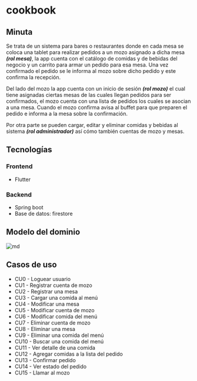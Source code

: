 # cookbook

## Minuta

Se trata de un sistema para bares o restaurantes donde en cada mesa se coloca una tablet para realizar pedidos a un mozo asignado a dicha mesa ***(rol mesa)***, la app cuenta con el catálogo de comidas y de bebidas del negocio y un carrito para armar un pedido para esa mesa. Una vez confirmado el pedido se le informa al mozo sobre dicho pedido y este confirma la recepción. 

Del lado del mozo la app cuenta con un inicio de sesión ***(rol mozo)*** el cual tiene asignadas ciertas mesas de las cuales llegan pedidos para ser confirmados, el mozo cuenta con una lista de pedidos los cuales se asocian a una mesa. Cuando el mozo confirma avisa al buffet para que preparen el pedido e informa a la mesa sobre la confirmación.

Por otra parte se pueden cargar, editar y eliminar comidas y bebidas al sistema ***(rol administrador)*** así cómo también cuentas de mozo y mesas.

## Tecnologías

### Frontend
  * Flutter

### Backend
  * Spring boot
  * Base de datos: firestore

## Modelo del dominio

![md](https://i.gyazo.com/0b67e635b1676975f35993cceb810124.png)

## Casos de uso

* CU0 - Loguear usuario 
* CU1 - Registrar cuenta de mozo
* CU2 - Registrar una mesa
* CU3 - Cargar una comida al menú
* CU4 - Modificar una mesa
* CU5 - Modificar cuenta de mozo
* CU6 - Modificar comida del menú
* CU7 - Eliminar cuenta de mozo
* CU8 - Eliminar una mesa
* CU9 - Eliminar una comida del menú
* CU10 - Buscar una comida del menú
* CU11 - Ver detalle de una comida
* CU12 - Agregar comidas a la lista del pedido
* CU13 - Confirmar pedido
* CU14 - Ver estado del pedido
* CU15 - Llamar al mozo

